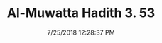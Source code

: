 ---
title        : "Al-Muwatta Hadith 3. 53"
date         : 7/25/2018 12:28:37 PM
draft        : false
type         : "hadith"
layout       : "hadith"
BookCode     : "AMH"
VolumeNumber : "3"
HadithNumber : "53"
categories  :  ["Prayer - Behaviour in the Sitting in the Prayer"]
---
